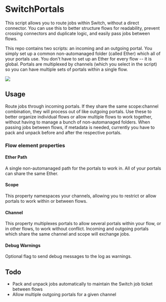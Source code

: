 # SwitchPortals
This script allows you to route jobs within Switch, without a direct connector. You can use this to better structure flows for readability, prevent crossing connectors and duplicate logic, and easily pass jobs between flows.

This repo contains two scripts: an incoming and an outgoing portal. You simply set up a common non-automanaged folder (called Ether) which all of your portals use. You don't have to set up an Ether for every flow -- it is global. Portals are multiplexed by channels (which you select in the script) so you can have multiple sets of portals within a single flow. 

<img src="https://i.imgur.com/4eFxxom.png">

## Usage

Route jobs through incoming portals. If they share the same scope:channel combination, they will process out of like outgoing portals. Use these to better organize individual flows or allow multiple flows to work together, without having to manage a bunch of non-automanaged folders. When passing jobs between flows, if metadata is needed, currently you have to pack and unpack before and after the respective portals.

### Flow element properties

#### Ether Path
A single non-automanaged path for the portals to work in. All of your portals can share the same Ether. 

#### Scope
This property namespaces your channels, allowing you to restrict or allow portals to work within or between flows.

#### Channel
This property multiplexes portals to allow several portals within your flow, or in other flows, to work without conflict. Incoming and outgoing portals which share the same channel and scope will exchange jobs.

#### Debug Warnings
Optional flag to send debug messages to the log as warnings.

## Todo
- Pack and unpack jobs automatically to maintain the Switch job ticket between flows
- Allow multiple outgoing portals for a given channel
